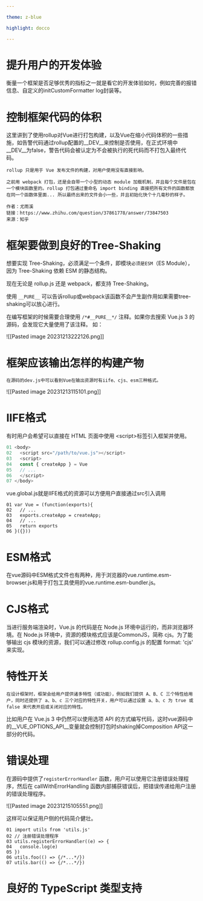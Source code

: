```yaml
---

theme: z-blue

highlight: docco

---
```

# 提升用户的开发体验

衡量一个框架是否足够优秀的指标之一就是看它的开发体验如何，例如完善的报错信息、自定义的initCustomFormatter log封装等。

# 控制框架代码的体积

这里讲到了使用rollup对Vue进行打包构建，以及Vue在缩小代码体积的一些措施，如告警代码通过rollup配置的__DEV__来控制是否使用，在正式环境中__DEV__为false，警告代码会被认定为不会被执行的死代码而不打包入最终代码。

	rollup 只是用于 Vue 发布文件的构建，对用户使用没有直接影响。
	
	之前用 webpack 打包，还是会自带一个小型的动态 module 加载机制，并且每个文件是包在一个模块函数里的。rollup 打包通过重命名 import binding 直接把所有文件的函数都放在同一个函数体里面... 所以最终出来的文件会小一些，并且初始化快个十几毫秒的样子。
	  
	作者：尤雨溪  
	链接：https://www.zhihu.com/question/37861778/answer/73847503  
	来源：知乎  

# 框架要做到良好的Tree-Shaking

想要实现 Tree-Shaking，必须满足一个条件，即模块`必须是ESM`（ES Module），因为 Tree-Shaking 依赖 ESM 的静态结构。

现在无论是 rollup.js 还是 webpack，都支持 Tree-Shaking。

使用 `__PURE__` 可以告诉rollup或webpack该函数不会产生副作用如果需要tree-shaking可以放心进行。

在编写框架的时候需要合理使用 `/*#__PURE__*/` 注释。如果你去搜索 Vue.js 3 的源码，会发现它大量使用了该注释。
如：

![[Pasted image 20231213222126.png]]

# 框架应该输出怎样的构建产物
	在源码的dev.js中可以看到Vue在输出资源时有iife、cjs、esm三种格式。

![[Pasted image 20231213115101.png]]

# IIFE格式

有时用户会希望可以直接在 HTML 页面中使用 \<script>标签引入框架并使用。

~~~JavaScript
01 <body>
02   <script src="/path/to/vue.js"></script>
03   <script>
04   const { createApp } = Vue
05   // ...
06   </script>
07 </body>
~~~

vue.global.js就是IIFE格式的资源可以方便用户直接通过src引入调用

~~~
01 var Vue = (function(exports){
02   // ...
03   exports.createApp = createApp;
04   // ...
05   return exports
06 }({}))
~~~

# ESM格式

在vue源码中ESM格式文件也有两种，用于浏览器的vue.runtime.esm-browser.js和用于打包工具使用的vue.runtime.esm-bundler.js。

# CJS格式

当进行服务端渲染时，Vue.js 的代码是在 Node.js 环境中运行的，而非浏览器环境。在 Node.js 环境中，资源的模块格式应该是CommonJS，简称 cjs。为了能够输出 cjs 模块的资源，我们可以通过修改 rollup.config.js 的配置 format: 'cjs' 来实现。

# 特性开关

	在设计框架时，框架会给用户提供诸多特性（或功能），例如我们提供 A、B、C 三个特性给用户，同时还提供了 a、b、c 三个对应的特性开关，用户可以通过设置 a、b、c 为 true 或false 来代表开启或关闭对应的特性。

比如用户在 Vue.js 3 中仍然可以使用选项 API 的方式编写代码，这时vue源码中的__VUE_OPTIONS_API__变量就会控制打包时shaking掉Composition API这一部分的代码。

# 错误处理

在源码中提供了`registerErrorHandler` 函数，用户可以使用它注册错误处理程序，然后在 callWithErrorHandling 函数内部捕获错误后，把错误传递给用户注册的错误处理程序。

![[Pasted image 20231215105551.png]]

这样可以保证用户侧的代码简介健壮。

~~~
01 import utils from 'utils.js'
02 // 注册错误处理程序
03 utils.registerErrorHandler((e) => {
04   console.log(e)
05 })
06 utils.foo(() => {/*...*/})
07 utils.bar(() => {/*...*/})
~~~

# 良好的 TypeScript 类型支持
